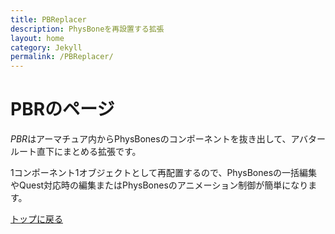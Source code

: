 ```yaml
---
title: PBReplacer
description: PhysBoneを再設置する拡張
layout: home
category: Jekyll
permalink: /PBReplacer/
---
```


# PBRのページ
*PBR*はアーマチュア内からPhysBonesのコンポーネントを抜き出して、アバタールート直下にまとめる拡張です。

1コンポーネント1オブジェクトとして再配置するので、PhysBonesの一括編集やQuest対応時の編集またはPhysBonesのアニメーション制御が簡単になります。

[トップに戻る](/c-colloid.github.io/index.md)